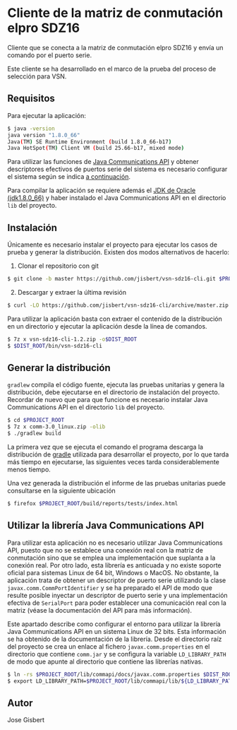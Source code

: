 # Cliente de la matriz de conmutación elpro SDZ16

Cliente que se conecta a la matriz de conmutación elpro SDZ16 y envía un comando por el puerto serie.

Este cliente se ha desarrollado en el marco de la prueba del proceso de selección para VSN.

## Requisitos

Para ejecutar la aplicación:

```bash
$ java -version
java version "1.8.0_66"
Java(TM) SE Runtime Environment (build 1.8.0_66-b17)
Java HotSpot(TM) Client VM (build 25.66-b17, mixed mode)
```

Para utilizar las funciones de [Java Communications API](http://www.oracle.com/technetwork/java/javasebusiness/downloads/java-archive-downloads-misc-419423.html) y obtener descriptores efectivos de puertos serie del sistema es necesario configurar el sistema según se indica [a continuación](#javax-comm).

Para compilar la aplicación se requiere además el [JDK de Oracle (jdk1.8.0_66)](http://www.oracle.com/technetwork/java/javase/downloads/index.html) y haber instalado el Java Communications API en el directorio `lib` del proyecto.

## Instalación

Únicamente es necesario instalar el proyecto para ejecutar los casos de prueba y generar la distribución. Existen dos modos alternativos de hacerlo:

1. Clonar el repositorio con git

  ```bash
  $ git clone -b master https://github.com/jisbert/vsn-sdz16-cli.git $PROJECT_ROOT
  ```

2. Descargar y extraer la última revisión

  ```bash
  $ curl -LO https://github.com/jisbert/vsn-sdz16-cli/archive/master.zip && 7z x master.zip -o$PROJECT_ROOT
  ```

Para utilizar la aplicación basta con extraer el contenido de la distribución en un directorio y ejecutar la aplicación desde la línea de comandos.

```bash
$ 7z x vsn-sdz16-cli-1.2.zip -o$DIST_ROOT
$ $DIST_ROOT/bin/vsn-sdz16-cli
```

## Generar la distribución

`gradlew` compila el código fuente, ejecuta las pruebas unitarias y genera la distribución, debe ejecutarse en el directorio de instalación del proyecto. Recordar de nuevo que para que funcione es necesario instalar Java Communications API en el directorio `lib` del proyecto.

```bash
$ cd $PROJECT_ROOT
$ 7z x comm-3.0_linux.zip -olib
$ ./gradlew build
```

La primera vez que se ejecuta el comando el programa descarga la distribución de [gradle](http://gradle.org/) utilizada para desarrollar el proyecto, por lo que tarda más tiempo en ejecutarse, las siguientes veces tarda considerablemente menos tiempo.

Una vez generada la distribución el informe de las pruebas unitarias puede consultarse en la siguiente ubicación

```bash
$ firefox $PROJECT_ROOT/build/reports/tests/index.html
```

## Utilizar la librería Java Communications API<a name="javax-comm"></a>

Para utilizar esta aplicación no es necesario utilizar Java Communications API, puesto que no se establece una conexión real con la matriz de conmutación sino que se emplea una implementación que suplanta a la conexión real. Por otro lado, esta librería es anticuada y no existe soporte oficial para sistemas Linux de 64 bit, Windows o MacOS. No obstante, la aplicación trata de obtener un descriptor de puerto serie utilizando la clase `javax.comm.CommPortIdentifier` y se ha preparado el API de modo que resulte posible inyectar un descriptor de puerto serie y una implementación efectiva de `SerialPort` para poder establecer una comunicación real con la matriz (véase la documentación del API para más información).

Este apartado describe como configurar el entorno para utilizar la librería Java Communications API en un sistema Linux de 32 bits. Esta información se ha obtenido de la documentación de la librería. Desde el directorio raíz del proyecto se crea un enlace al fichero `javax.comm.properties` en el directorio que contiene `comm.jar` y se configura la variable `LD_LIBRARY_PATH` de modo que apunte al directorio que contiene las librerías nativas.

```bash
$ ln -rs $PROJECT_ROOT/lib/commapi/docs/javax.comm.properties $DIST_ROOT/lib
$ export LD_LIBRARY_PATH=$PROJECT_ROOT/lib/commapi/lib/${LD_LIBRARY_PATH+:}$LD_LIBRARY_PATH
```  

## Autor

Jose Gisbert
